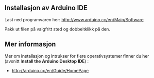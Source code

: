 ## Installasjon av Arduino IDE

Last ned programvaren her:
http://www.arduino.cc/en/Main/Software

Pakk ut filen på valgfritt sted og dobbeltklikk på den.

## Mer informasjon
Mer om installasjon og intrukser for flere operativsystemer finner du her (avsnitt **Install the Arduino Desktop IDE**) :

* http://arduino.cc/en/Guide/HomePage


